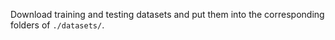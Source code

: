 Download training and testing datasets and put them into the corresponding folders of `./datasets/`.
